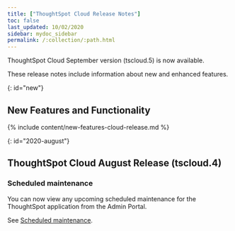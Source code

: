 ```yaml
---
title: ["ThoughtSpot Cloud Release Notes"]
toc: false
last_updated: 10/02/2020
sidebar: mydoc_sidebar
permalink: /:collection/:path.html
---
```


ThoughtSpot Cloud September version (tscloud.5)  is now available.

These release notes include information about new and enhanced features.

{: id="new"}
## New Features and Functionality

{% include content/new-features-cloud-release.md %}

{: id="2020-august"}
## ThoughtSpot Cloud August Release (tscloud.4)

<h3>Scheduled maintenance</h3>
You can now view any upcoming scheduled maintenance for the ThoughtSpot application from the Admin Portal.
<br />

See <a href="{{ site.baseurl }}/admin/ts-cloud/scheduled-maintenance.html">Scheduled maintenance</a>.
